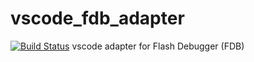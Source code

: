 # vscode_fdb_adapter
[![Build Status](https://travis-ci.org/nulld/vscode_fdb_adapter.svg?branch=master)](https://travis-ci.org/nulld/vscode_fdb_adapter)
vscode adapter for Flash Debugger (FDB)
